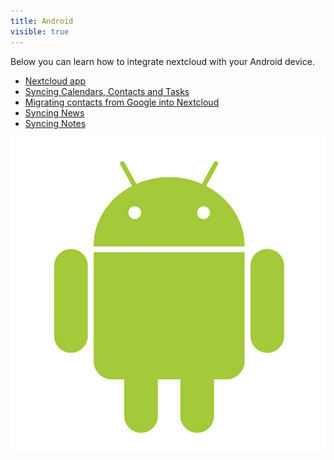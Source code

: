 ```yaml
---
title: Android
visible: true
---
```


Below you can learn how to integrate nextcloud with your Android device.

- [Nextcloud app](Nextcloud-app)
- [Syncing Calendars, Contacts and Tasks](calendars-contacts-and-tasks)
- [Migrating contacts from Google into Nextcloud](https://howto.disroot.org/en/nextcloud/sync-with-your-cloud/android/migrating-contacts-from-google)
- [Syncing News](using-news)
- [Syncing Notes](Using-notes)

![](android.jpg)
